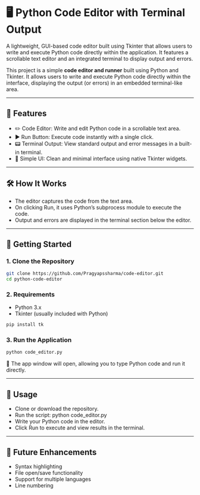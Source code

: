 # 🖥️ Python Code Editor with Terminal Output
A lightweight, GUI-based code editor built using Tkinter that allows users to write and execute Python code directly within the application. It features a scrollable text editor and an integrated terminal to display output and errors.
 

This project is a simple **code editor and runner** built using Python and Tkinter. It allows users to write and execute Python code directly within the interface, displaying the output (or errors) in an embedded terminal-like area.

---

## 🚀 Features
- ✏️ Code Editor: Write and edit Python code in a scrollable text area.
- ▶️ Run Button: Execute code instantly with a single click.
- 📟 Terminal Output: View standard output and error messages in a built-in terminal.
- 🧵 Simple UI: Clean and minimal interface using native Tkinter widgets.

---

## 🛠️ How It Works
- The editor captures the code from the text area.
- On clicking Run, it uses Python’s subprocess module to execute the code.
- Output and errors are displayed in the terminal section below the editor.

---

## 🚀 Getting Started

### 1. Clone the Repository

```bash
git clone https://github.com/Pragyapssharma/code-editor.git
cd python-code-editor
```

### 2. Requirements
- Python 3.x
- Tkinter (usually included with Python)

```bash
pip install tk
```

### 3. Run the Application

```bash
python code_editor.py
```
📝 The app window will open, allowing you to type Python code and run it directly.


---

## 🧪 Usage
- Clone or download the repository.
- Run the script:
python code_editor.py
- Write your Python code in the editor.
- Click Run to execute and view results in the terminal.

---

## 🧠 Future Enhancements
- Syntax highlighting
- File open/save functionality
- Support for multiple languages
- Line numbering
